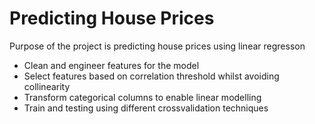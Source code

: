 # Predicting House Prices

Purpose of the project is predicting house prices using linear regresson

* Clean and engineer features for the model
* Select features based on correlation threshold whilst avoiding collinearity
* Transform categorical columns to enable linear modelling
* Train and testing using different crossvalidation techniques
